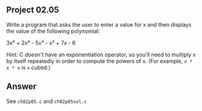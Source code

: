 ## Project 02.05
Write a program that asks the user to enter a value for x and then displays the value of the following polynomial:   
   
3x⁵ + 2x⁴ - 5x³ - x² + 7x - 6   
   
Hint: C doesn't have an exponentiation operator, so you'll need to multiply x by itself repeatedly in order to compute the powers of x. (For example, ```x * x * x``` is ```x``` cubed.)

## Answer
See ```ch02p05.c``` and ```ch02p05sol.c```

